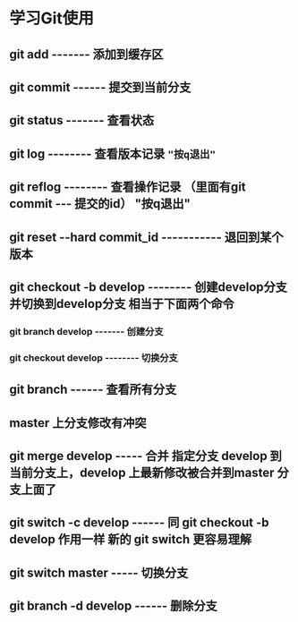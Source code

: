 # 学习Git使用
## git add  ------- 添加到缓存区
## git commit   ------  提交到当前分支
## git status  ------- 查看状态
## git log    --------   查看版本记录  `"按q退出"`
## git reflog  -------- 查看操作记录 （里面有git commit --- 提交的id） "按q退出"
## git reset --hard commit_id  -----------  退回到某个版本
## git checkout -b develop   --------  创建develop分支并切换到develop分支  相当于下面两个命令
  ### git branch develop    -------  创建分支
  ### git checkout develop    --------  切换分支
## git branch  ------ 查看所有分支
## master 上分支修改有冲突
## git merge develop -----  合并 指定分支 develop 到当前分支上，develop 上最新修改被合并到master 分支上面了

## git switch -c develop  ------ 同 git checkout -b develop 作用一样  新的 git switch 更容易理解
## git switch master  ----- 切换分支
## git branch -d develop   ------ 删除分支

